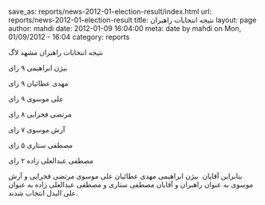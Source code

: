 save_as: reports/news-2012-01-election-result/index.html
url: reports/news-2012-01-election-result
title: نتیجه انتخابات راهبران 
layout: page
author: mahdi
date: 2012-01-09 16:04:00
meta: date by mahdi on Mon, 01/09/2012 - 16:04
category: reports

نتیجه انتخابات راهبران مشهد لاگ

بیژن ابراهیمی ۹ رای

مهدی عطائیان ۹ رای

علی موسوی ۹ رای

مرتضی فخرایی ۸ رای

آرش موسوی ۷ رای

مصطفی ستاری ۵ رای

مصطفی عبدالعلی زاده ۲ رای

بنابراین آقایان  بیژن ابراهیمی مهدی عطائیان علی موسوی مرتضی فخرایی و آرش موسوی
به عنوان راهبران و آقایان مصطفی ستاری و مصطفی عبدالعلی زاده به عنوان علی البدل
انتخاب شدند.



